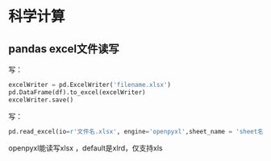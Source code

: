# 科学计算

## pandas excel文件读写

写：

```python
excelWriter = pd.ExcelWriter('filename.xlsx')
pd.DataFrame(df).to_excel(excelWriter)
excelWriter.save()
```

写：

```python
pd.read_excel(io=r'文件名.xlsx', engine='openpyxl',sheet_name = 'sheet名',header=None)
```

openpyxl能读写xlsx ，default是xlrd，仅支持xls

